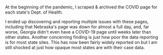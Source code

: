 At the beginning of the pandemic, I scraped & archived the COVID page for each state's Dept. of Health. 

I ended up discovering and reporting multiple issues with these pages, including that Nebraska's page was down for almost a full day, and, far worse, Georgia didn't even have a COVID-19 page until weeks later than other states. Another concerning finding is just how poor the data reporting is for most state sites. This has now been fairly widely reported on but I am still shocked at just how opaque most states are with their case data.
